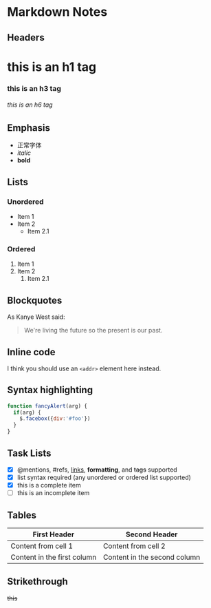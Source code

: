 # Markdown Notes

## Headers
 # this is an h1 tag
 ### this is an h3 tag
 ###### this is an h6 tag

## Emphasis
- 正常字体
- *italic*
- **bold**

## Lists
### Unordered
* Item 1
* Item 2
  * Item 2.1

### Ordered
1. Item 1
1. Item 2
    1. Item 2.1

## Blockquotes
As Kanye West said:

> We're living the future so
> the present is our past.

## Inline code
I think you should use an
`<addr>` element here instead.

## Syntax highlighting
```javascript
function fancyAlert(arg) {
  if(arg) {
    $.facebox({div:'#foo'})
  }
}
```
## Task Lists
- [x] @mentions, #refs, [links](), **formatting**, and <del>tags</del> supported
- [x] list syntax required (any unordered or ordered list supported)
- [x] this is a complete item
- [ ] this is an incomplete item

## Tables
First Header | Second Header
------------ | -------------
Content from cell 1 | Content from cell 2
Content in the first column | Content in the second column

## Strikethrough
~~this~~
